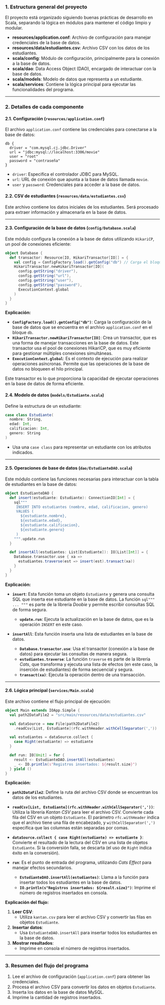 
### **1. Estructura general del proyecto**
El proyecto está organizado siguiendo buenas prácticas de desarrollo en Scala, separando la lógica en módulos para mantener el código limpio y modular. 

- **resources/application.conf**: Archivo de configuración para manejar credenciales de la base de datos.
- **resources/data/estudiantes.csv**: Archivo CSV con los datos de los estudiantes.
- **scala/config**: Módulo de configuración, principalmente para la conexión a la base de datos.
- **scala/dao**: Data Access Object (DAO), encargado de interactuar con la base de datos.
- **scala/models**: Modelo de datos que representa a un estudiante.
- **scala/services**: Contiene la lógica principal para ejecutar las funcionalidades del programa.

---

### **2. Detalles de cada componente**

#### **2.1. Configuración (`resources/application.conf`)**
El archivo `application.conf` contiene las credenciales para conectarse a la base de datos:

```hocon
db {
  driver = "com.mysql.cj.jdbc.Driver"
  url = "jdbc:mysql://localhost:3306/movie"
  user = "root"
  password = "contraseña"
}
```

- `driver`: Especifica el controlador JDBC para MySQL.
- `url`: URL de conexión que apunta a la base de datos llamada `movie`.
- `user` y `password`: Credenciales para acceder a la base de datos.

#### **2.2. CSV de estudiantes (`resources/data/estudiantes.csv`)**
Este archivo contiene los datos iniciales de los estudiantes. Será procesado para extraer información y almacenarla en la base de datos.

---

#### **2.3. Configuración de la base de datos (`config/Database.scala`)**
Este módulo configura la conexión a la base de datos utilizando `HikariCP`, un pool de conexiones eficiente:

```scala
object Database {
  def transactor: Resource[IO, HikariTransactor[IO]] = {
    val config = ConfigFactory.load().getConfig("db") // Carga el bloque "db" desde application.conf
    HikariTransactor.newHikariTransactor[IO](
      config.getString("driver"),
      config.getString("url"),
      config.getString("user"),
      config.getString("password"),
      ExecutionContext.global
    )
  }
}
```

**Explicación:**
- **`ConfigFactory.load().getConfig("db")`**: Carga la configuración de la base de datos que se encuentra en el archivo `application.conf` en el bloque `db`.
- **`HikariTransactor.newHikariTransactor[IO]`**: Crea un transactor, que es una forma de manejar transacciones en la base de datos. Este transactor usa el pool de conexiones HikariCP, que es muy eficiente para gestionar múltiples conexiones simultáneas.
- **`ExecutionContext.global`**: Es el contexto de ejecución para realizar operaciones asíncronas. Permite que las operaciones de la base de datos no bloqueen el hilo principal.

Este transactor es lo que proporciona la capacidad de ejecutar operaciones en la base de datos de forma eficiente.
#### **2.4. Modelo de datos (`models/Estudiante.scala`)**
Define la estructura de un estudiante:

```scala
case class Estudiante(
  nombre: String,
  edad: Int,
  calificacion: Int,
  genero: String
)
```

- Usa una `case class` para representar un estudiante con los atributos indicados.

---

#### **2.5. Operaciones de base de datos (`dao/EstudianteDAO.scala`)**
Este módulo contiene las funciones necesarias para interactuar con la tabla de estudiantes en la base de datos:

```scala
object EstudianteDAO {
  def insert(estudiante: Estudiante): ConnectionIO[Int] = {
    sql"""
     INSERT INTO estudiantes (nombre, edad, calificacion, genero)
     VALUES (
       ${estudiante.nombre},
       ${estudiante.edad},
       ${estudiante.calificacion},
       ${estudiante.genero}
     )
    """.update.run
  }

  def insertAll(estudiantes: List[Estudiante]): IO[List[Int]] = {
    Database.transactor.use { xa =>
      estudiantes.traverse(est => insert(est).transact(xa))
    }
  }
}
```

**Explicación:**
- **`insert`**: Esta función toma un objeto `Estudiante` y genera una consulta SQL que inserta ese estudiante en la base de datos. La función `sql""" ... """` es parte de la librería *Doobie* y permite escribir consultas SQL de forma segura.
  - **`update.run`**: Ejecuta la actualización en la base de datos, que es la operación `INSERT` en este caso.
  
- **`insertAll`**: Esta función inserta una lista de estudiantes en la base de datos.
  - **`Database.transactor.use`**: Usa el transactor (conexión a la base de datos) para ejecutar las consultas de manera segura.
  - **`estudiantes.traverse`**: La función `traverse` es parte de la librería *Cats*, que transforma y ejecuta una lista de efectos (en este caso, la inserción de estudiantes) de forma secuencial y segura.
  - **`transact(xa)`**: Ejecuta la operación dentro de una transacción.


---

#### **2.6. Lógica principal (`services/Main.scala`)**
Este archivo contiene el flujo principal de ejecución:

```scala
object Main extends IOApp.Simple {
  val path2DataFile2 = "src/main/resources/data/estudiantes.csv"

  val dataSource = new File(path2DataFile2)
    .readCsv[List, Estudiante](rfc.withHeader.withCellSeparator(','))

  val estudiantes = dataSource.collect {
    case Right(estudiante) => estudiante
  }

  def run: IO[Unit] = for {
    result <- EstudianteDAO.insertAll(estudiantes)
    _ <- IO.println(s"Registros insertados: ${result.size}")
  } yield ()
}
```
**Explicación:**
- **`path2DataFile2`**: Define la ruta del archivo CSV donde se encuentran los datos de los estudiantes.
- **`readCsv[List, Estudiante](rfc.withHeader.withCellSeparator(','))`**: Utiliza la librería *Kantan CSV* para leer el archivo CSV. Convierte cada fila del CSV en un objeto `Estudiante`. El parámetro `rfc.withHeader` indica que el archivo tiene una fila de encabezado, y `withCellSeparator(',')` especifica que las columnas están separadas por comas.
- **`dataSource.collect { case Right(estudiante) => estudiante }`**: Convierte el resultado de la lectura del CSV en una lista de objetos `Estudiante`. Si la conversión falla, se descarta (el uso de `Right` indica éxito en la conversión).
  
- **`run`**: Es el punto de entrada del programa, utilizando *Cats Effect* para manejar efectos secundarios.
  - **`EstudianteDAO.insertAll(estudiantes)`**: Llama a la función para insertar todos los estudiantes en la base de datos.
  - **`IO.println(s"Registros insertados: ${result.size}")`**: Imprime el número de registros insertados en consola.

**Explicación del flujo:**
1. **Leer CSV**:
   - Utiliza `kantan.csv` para leer el archivo CSV y convertir las filas en objetos `Estudiante`.
2. **Insertar datos**:
   - Usa `EstudianteDAO.insertAll` para insertar todos los estudiantes en la base de datos.
3. **Mostrar resultados**:
   - Imprime en consola el número de registros insertados.

---

### **3. Resumen del flujo del programa**
1. Lee el archivo de configuración (`application.conf`) para obtener las credenciales.
2. Procesa el archivo CSV para convertir los datos en objetos `Estudiante`.
3. Inserta los datos en la base de datos MySQL.
4. Imprime la cantidad de registros insertados.

